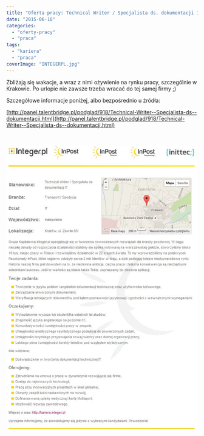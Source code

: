 ```yaml
---
title: "Oferta pracy: Technical Writer / Specjalista ds. dokumentacji IT"
date: "2015-06-18"
categories: 
  - "oferty-pracy"
  - "praca"
tags: 
  - "kariera"
  - "praca"
coverImage: "INTEGERPL.jpg"
---
```


Zbliżają się wakacje, a wraz z nimi ożywienie na rynku pracy, szczególnie w Krakowie. Po urlopie nie zawsze trzeba wracać do tej samej firmy ;)

Szczegółowe informacje poniżej, albo bezpośrednio u źródła:

[http://panel.talentbridge.pl/podglad/918/Technical-Writer--Specjalista-ds--dokumentacji.html](http://panel.talentbridge.pl/podglad/918/Technical-Writer--Specjalista-ds--dokumentacji.html)

 

[![Integer_oferta_pracy](images/Integer_oferta_pracy.jpg)](http://techwriter.pl/wp-content/uploads/2015/06/Integer_oferta_pracy.jpg)
